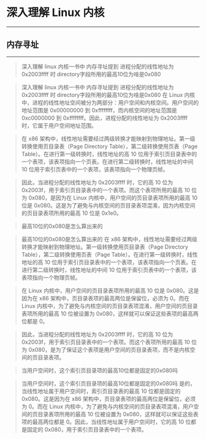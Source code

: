 # 深入理解 Linux 内核
________

## 内存寻址
---
> 深入理解 linux 内核一书中 内存寻址提到 进程分配的线性地址为0x2003ffff 时 directory字段所用的最高10位为啥是0x080

> 深入理解 linux 内核一书中 内存寻址提到 进程分配的线性地址为0x2003ffff 时 directory字段所用的最高10位为啥是0x080
在 Linux 内核中，进程的线性地址空间被分为两部分：用户空间和内核空间。用户空间的地址范围是 0x00000000 到 0xffffffff，而内核空间的地址范围是 0xc0000000 到 0xffffffff。因此，进程分配的线性地址为 0x2003ffff 时，它属于用户空间地址范围。

> 在 x86 架构中，线性地址需要经过两级转换才能映射到物理地址。第一级转换使用页目录表（Page Directory Table），第二级转换使用页表（Page Table）。在进行第一级转换时，线性地址的高 10 位用于索引页目录表中的一个表项，该表项指向一个页表。在进行第二级转换时，线性地址的中间 10 位用于索引页表中的一个表项，该表项指向一个物理页帧。

> 因此，当进程分配的线性地址为 0x2003ffff 时，它的高 10 位为 0x2003f，用于索引页目录表中的一个表项。而这个表项所用的最高 10 位为 0x080，是因为在 Linux 内核中，用户空间的页目录表项所用的最高 10 位是 0x080。这是为了避免与内核空间的页目录表项混淆，因为内核空间的页目录表项所用的最高 10 位是 0x1e0。

> 最高10位的0x080是怎么算出来的

> 最高10位的0x080是怎么算出来的
在 x86 架构中，线性地址需要经过两级转换才能映射到物理地址。第一级转换使用页目录表（Page Directory Table），第二级转换使用页表（Page Table）。在进行第一级转换时，线性地址的高 10 位用于索引页目录表中的一个表项，该表项指向一个页表。在进行第二级转换时，线性地址的中间 10 位用于索引页表中的一个表项，该表项指向一个物理页帧。

> 在 Linux 内核中，用户空间的页目录表项所用的最高 10 位是 0x080。这是因为在 x86 架构中，页目录表项的最高两位是保留位，必须为 0。而在 Linux 内核中，为了避免与内核空间的页目录表项混淆，用户空间的页目录表项所用的最高 10 位被设置为 0x080，这样就可以保证这些表项的最高两位都是 0。

> 因此，当进程分配的线性地址为 0x2003ffff 时，它的高 10 位为 0x2003f，用于索引页目录表中的一个表项。而这个表项所用的最高 10 位为 0x080，是为了保证这个表项是用户空间的页目录表项，而不是内核空间的页目录表项。

> 当用户空间时，这个索引页目录项的最高10位都是固定的0x080吗

> 当用户空间时，这个索引页目录项的最高10位都是固定的0x080吗
是的，当线性地址属于用户空间时，索引页目录表的最高 10 位都是固定的 0x080。这是因为在 x86 架构中，页目录表项的最高两位是保留位，必须为 0。而在 Linux 内核中，为了避免与内核空间的页目录表项混淆，用户空间的页目录表项所用的最高 10 位被设置为 0x080，这样就可以保证这些表项的最高两位都是 0。因此，当线性地址属于用户空间时，它的高 10 位都是固定的 0x080，用于索引页目录表中的一个表项。